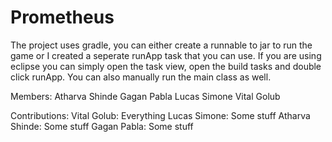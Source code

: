 # Prometheus

The project uses gradle, you can either create a runnable to jar to run the game or I created a seperate runApp task that you can use. If you are using eclipse you can simply open the task view, open the build tasks and double click runApp. You can also manually run the main class as well.

Members:
Atharva Shinde 
Gagan Pabla
Lucas Simone
Vital Golub

Contributions:
Vital Golub: Everything
Lucas Simone: Some stuff
Atharva Shinde: Some stuff
Gagan Pabla: Some stuff
